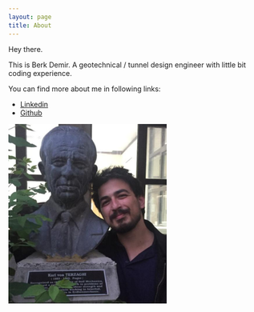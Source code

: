 ```yaml
---
layout: page
title: About
---
```


Hey there.

This is Berk Demir. A geotechnical / tunnel design engineer with little bit coding experience. 

You can find more about me in following links:

* [Linkedin](https://www.linkedin.com/in/bdberkdemir/)
* [Github](https://github.com/berkdemir)

<img src="/images/profile.png" alt="img" style="zoom:40%;" />

